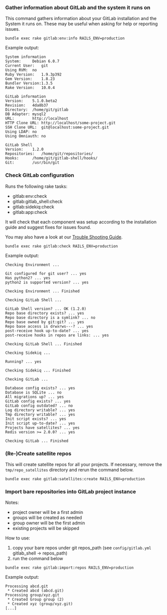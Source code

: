 ### Gather information about GitLab and the system it runs on

This command gathers information about your GitLab installation and the System
it runs on. These may be useful when asking for help or reporting issues.

```
bundle exec rake gitlab:env:info RAILS_ENV=production
```

Example output:

```
System information
System:		Debian 6.0.7
Current User:	git
Using RVM:	no
Ruby Version:	1.9.3p392
Gem Version:	1.8.23
Bundler Version:1.3.5
Rake Version:	10.0.4

GitLab information
Version:	5.1.0.beta2
Revision:	4da8b37
Directory:	/home/git/gitlab
DB Adapter:	mysql2
URL:		http://localhost
HTTP Clone URL:	http://localhost/some-project.git
SSH Clone URL:	git@localhost:some-project.git
Using LDAP:	no
Using Omniauth:	no

GitLab Shell
Version:	1.2.0
Repositories:	/home/git/repositories/
Hooks:		/home/git/gitlab-shell/hooks/
Git:		/usr/bin/git
```


### Check GitLab configuration

Runs the following rake tasks:

* gitlab:env:check
* gitlab:gitlab_shell:check
* gitlab:sidekiq:check
* gitlab:app:check

It will check that each component was setup according to the installation guide and suggest fixes for issues found.

You may also have a look at our [Trouble Shooting Guide](https://github.com/gitlabhq/gitlab-public-wiki/wiki/Trouble-Shooting-Guide).

```
bundle exec rake gitlab:check RAILS_ENV=production
```

Example output:

```
Checking Environment ...

Git configured for git user? ... yes
Has python2? ... yes
python2 is supported version? ... yes

Checking Environment ... Finished

Checking GitLab Shell ...

GitLab Shell version? ... OK (1.2.0)
Repo base directory exists? ... yes
Repo base directory is a symlink? ... no
Repo base owned by git:git? ... yes
Repo base access is drwxrws---? ... yes
post-receive hook up-to-date? ... yes
post-receive hooks in repos are links: ... yes

Checking GitLab Shell ... Finished

Checking Sidekiq ...

Running? ... yes

Checking Sidekiq ... Finished

Checking GitLab ...

Database config exists? ... yes
Database is SQLite ... no
All migrations up? ... yes
GitLab config exists? ... yes
GitLab config outdated? ... no
Log directory writable? ... yes
Tmp directory writable? ... yes
Init script exists? ... yes
Init script up-to-date? ... yes
Projects have satellites? ... yes
Redis version >= 2.0.0? ... yes

Checking GitLab ... Finished
```


### (Re-)Create satellite repos

This will create satellite repos for all your projects.
If necessary, remove the `tmp/repo_satellites` directory and rerun the command below.

```
bundle exec rake gitlab:satellites:create RAILS_ENV=production
```

### Import bare repositories into GitLab project instance

Notes:

* project owner will be a first admin
* groups will be created as needed
* group owner will be the first admin
* existing projects will be skipped

How to use:

1. copy your bare repos under git repos_path (see `config/gitlab.yml` gitlab_shell -> repos_path)
2. run the command below

```
bundle exec rake gitlab:import:repos RAILS_ENV=production
```

Example output:

```
Processing abcd.git
 * Created abcd (abcd.git)
Processing group/xyz.git
 * Created Group group (2)
 * Created xyz (group/xyz.git)
[...]
```
